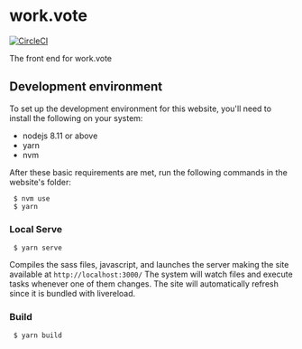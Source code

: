 # work.vote

[![CircleCI](https://circleci.com/gh/developmentseed/work.vote.svg?style=svg)](https://circleci.com/gh/developmentseed/work.vote)

The front end for work.vote

## Development environment
To set up the development environment for this website, you'll need to install the following on your system:

- nodejs 8.11 or above
- yarn
- nvm 

After these basic requirements are met, run the following commands in the website's folder:

     $ nvm use
     $ yarn

### Local Serve 

     $ yarn serve

Compiles the sass files, javascript, and launches the server making the site available at `http://localhost:3000/`
The system will watch files and execute tasks whenever one of them changes.
The site will automatically refresh since it is bundled with livereload.

### Build 

     $ yarn build 

